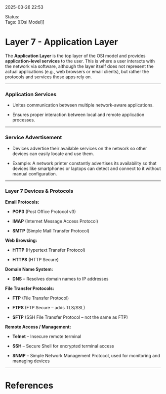 2025-03-26 22:53

Status:  
Tags: [[Osi Model]]

# Layer 7 - Application Layer

The **Application Layer** is the top layer of the OSI model and provides **application-level services** to the user. This is where a user interacts with the network via software, although the layer itself does not represent the actual applications (e.g., web browsers or email clients), but rather the protocols and services those apps rely on.

---

### Application Services

- Unites communication between multiple network-aware applications.
    
- Ensures proper interaction between local and remote application processes.
    

---

### Service Advertisement

- Devices advertise their available services on the network so other devices can easily locate and use them.
    
- Example: A network printer constantly advertises its availability so that devices like smartphones or laptops can detect and connect to it without manual configuration.
    

---

### Layer 7 Devices & Protocols

**Email Protocols:**

- **POP3** (Post Office Protocol v3)
    
- **IMAP** (Internet Message Access Protocol)
    
- **SMTP** (Simple Mail Transfer Protocol)
    

**Web Browsing:**

- **HTTP** (Hypertext Transfer Protocol)
    
- **HTTPS** (HTTP Secure)
    

**Domain Name System:**

- **DNS** – Resolves domain names to IP addresses
    

**File Transfer Protocols:**

- **FTP** (File Transfer Protocol)
    
- **FTPS** (FTP Secure – adds TLS/SSL)
    
- **SFTP** (SSH File Transfer Protocol – not the same as FTP)
    

**Remote Access / Management:**

- **Telnet** – Insecure remote terminal
    
- **SSH** – Secure Shell for encrypted terminal access
    
- **SNMP** – Simple Network Management Protocol, used for monitoring and managing devices
    

---

# References